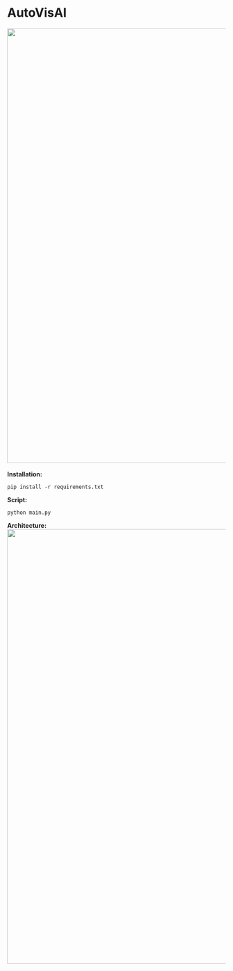 # AutoVisAI<br />
<img src="https://github.com/dergreiner/Storyboard_cars/blob/4204378c7d03662be8c893aef623d23a32867355/images/DokumentationScrenshot.png" width="1000"><br />
<br />
**Installation:**<br />
```
pip install -r requirements.txt
```
**Script:**<br />
```
python main.py
```
**Architecture:**<br />
<img src="https://github.com/dergreiner/Storyboard_cars/blob/4204378c7d03662be8c893aef623d23a32867355/images/Structure.jpg" width="1000"><br />
